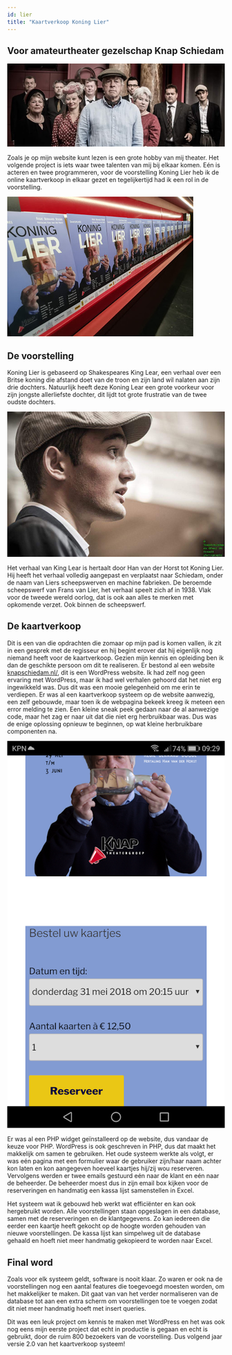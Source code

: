 ```yaml
---
id: lier
title: "Kaartverkoop Koning Lier" 
---
```


## Voor amateurtheater gezelschap Knap Schiedam

![alt](assets/lier-cast.jpg)


Zoals je op mijn website kunt lezen is een grote hobby van mij theater. Het volgende project is iets waar twee talenten van mij bij elkaar komen. Eén is acteren en twee programmeren, voor de voorstelling Koning Lier heb ik de online kaartverkoop in elkaar gezet en tegelijkertijd had ik een rol in de voorstelling. 

![alt](assets/lier-flyer.jpg)


## De voorstelling

Koning Lier is gebaseerd op Shakespeares King Lear, een verhaal over een Britse koning die afstand doet van de troon en zijn land wil nalaten aan zijn drie dochters. Natuurlijk heeft deze Koning Lear een grote voorkeur voor zijn jongste allerliefste dochter, dit lijdt tot grote frustratie van de twee oudste dochters.

![alt](assets/koenraad.jpg)

Het verhaal van King Lear is hertaalt door Han van der Horst tot Koning Lier. Hij heeft het verhaal volledig aangepast en verplaatst naar Schiedam, onder de naam van Liers scheepswerven en machine fabrieken. De beroemde scheepswerf van Frans van Lier, het verhaal speelt zich af in 1938. Vlak voor de tweede wereld oorlog, dat is ook aan alles te merken met opkomende verzet. Ook binnen de scheepswerf. 


## De kaartverkoop

Dit is een van die opdrachten die zomaar op mijn pad is komen vallen, ik zit in een gesprek met de regisseur en hij begint erover dat hij eigenlijk nog niemand heeft voor de kaartverkoop. Gezien mijn kennis en opleiding ben ik dan de geschikte persoon om dit te realiseren. Er bestond al een website [knapschiedam.nl/](http://www.knapschiedam.nl/), dit is een WordPress website. Ik had zelf nog geen ervaring met WordPress, maar ik had wel verhalen gehoord dat het niet erg ingewikkeld was. Dus dit was een mooie gelegenheid om me erin te verdiepen. Er was al een kaartverkoop systeem op de website aanwezig, een zelf gebouwde, maar toen ik de webpagina bekeek kreeg ik meteen een error melding te zien. Een kleine sneak peek gedaan naar de al aanwezige code, maar het zag er naar uit dat die niet erg herbruikbaar was. Dus was de enige oplossing opnieuw te beginnen, op wat kleine herbruikbare componenten na. 

![alt](assets/kaartverkoop.png)

Er was al een PHP widget geïnstalleerd op de website, dus vandaar de keuze voor PHP. WordPress is ook geschreven in PHP, dus dat maakt het makkelijk om samen te gebruiken. Het oude systeem werkte als volgt, er was eén pagina met een formulier waar de gebruiker zijn/haar naam achter kon laten en kon aangegeven hoeveel kaartjes hij/zij wou reserveren. Vervolgens werden er twee emails gestuurd eén naar de klant en eén naar de beheerder. De beheerder moest dus in zijn email box kijken voor de reserveringen en handmatig een kassa lijst samenstellen in Excel. 

Het systeem wat ik gebouwd heb werkt wat efficiënter en kan ook hergebruikt worden. Alle voorstellingen staan opgeslagen in een database, samen met de reserveringen en de klantgegevens. Zo kan iedereen die eerder een kaartje heeft gekocht op de hoogte worden gehouden van nieuwe voorstellingen. De kassa lijst kan simpelweg uit de database gehaald en hoeft niet meer handmatig gekopieerd te worden naar Excel. 

## Final word

Zoals voor elk systeem geldt, software is nooit klaar. Zo waren er ook na de voorstellingen nog een aantal features die toegevoegd moesten worden, om het makkelijker te maken. Dit gaat van van het verder normaliseren van de database tot aan een extra scherm om voorstellingen toe te voegen zodat dit niet meer handmatig hoeft met insert queries.

Dit was een leuk project om kennis te maken met WordPress en het was ook nog eens mijn eerste project dat echt in productie is gegaan en echt is gebruikt, door de ruim 800 bezoekers van de voorstelling. Dus volgend jaar versie 2.0 van het kaartverkoop systeem!

